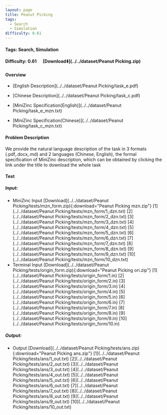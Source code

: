 ```yaml
---
layout: page
title: Peanut Picking
tags:
  - Search
  - Simulation
difficulty: 0.61
---
```


#### Tags: Search, Simulation
#### Difficulty: 0.61 &nbsp;&nbsp;&nbsp;&nbsp; [Download⬇️](../../dataset/Peanut Picking.zip)
#### Overview
- [English Description](../../dataset/Peanut Picking/task_e.pdf)
- [Chinese Description](../../dataset/Peanut Picking/task_c.pdf)
- [MiniZinc Specification(English)](../../dataset/Peanut Picking/task_e_mzn.txt)

- [MiniZinc Specification(Chinese)](../../dataset/Peanut Picking/task_c_mzn.txt)

#### Problem Description
We provide the natural language description of the task in 3 formats (.pdf,.docx,.md) and 2 languages (Chinese, English), the formal specification of MiniZinc description, which can be obtained by clicking the link under the title to download the whole task
#### Test
##### Input:
- MiniZinc Input [Download](../../dataset/Peanut Picking/tests/mzn_form.zip){:download="Peanut Picking mzn.zip"} [1](../../dataset/Peanut Picking/tests/mzn_form/1_dzn.txt) [2](../../dataset/Peanut Picking/tests/mzn_form/2_dzn.txt) [3](../../dataset/Peanut Picking/tests/mzn_form/3_dzn.txt) [4](../../dataset/Peanut Picking/tests/mzn_form/4_dzn.txt) [5](../../dataset/Peanut Picking/tests/mzn_form/5_dzn.txt) [6](../../dataset/Peanut Picking/tests/mzn_form/6_dzn.txt) [7](../../dataset/Peanut Picking/tests/mzn_form/7_dzn.txt) [8](../../dataset/Peanut Picking/tests/mzn_form/8_dzn.txt) [9](../../dataset/Peanut Picking/tests/mzn_form/9_dzn.txt) [10](../../dataset/Peanut Picking/tests/mzn_form/10_dzn.txt) 
- Terminal Input [Download](../../dataset/Peanut Picking/tests/origin_form.zip){:download="Peanut Picking ori.zip"} [1](../../dataset/Peanut Picking/tests/origin_form/1.in) [2](../../dataset/Peanut Picking/tests/origin_form/2.in) [3](../../dataset/Peanut Picking/tests/origin_form/3.in) [4](../../dataset/Peanut Picking/tests/origin_form/4.in) [5](../../dataset/Peanut Picking/tests/origin_form/5.in) [6](../../dataset/Peanut Picking/tests/origin_form/6.in) [7](../../dataset/Peanut Picking/tests/origin_form/7.in) [8](../../dataset/Peanut Picking/tests/origin_form/8.in) [9](../../dataset/Peanut Picking/tests/origin_form/9.in) [10](../../dataset/Peanut Picking/tests/origin_form/10.in) 

##### Output:
- Output [Download](../../dataset/Peanut Picking/tests/ans.zip){:download="Peanut Picking ans.zip"} [1](../../dataset/Peanut Picking/tests/ans/1_out.txt) [2](../../dataset/Peanut Picking/tests/ans/2_out.txt) [3](../../dataset/Peanut Picking/tests/ans/3_out.txt) [4](../../dataset/Peanut Picking/tests/ans/4_out.txt) [5](../../dataset/Peanut Picking/tests/ans/5_out.txt) [6](../../dataset/Peanut Picking/tests/ans/6_out.txt) [7](../../dataset/Peanut Picking/tests/ans/7_out.txt) [8](../../dataset/Peanut Picking/tests/ans/8_out.txt) [9](../../dataset/Peanut Picking/tests/ans/9_out.txt) [10](../../dataset/Peanut Picking/tests/ans/10_out.txt) 

